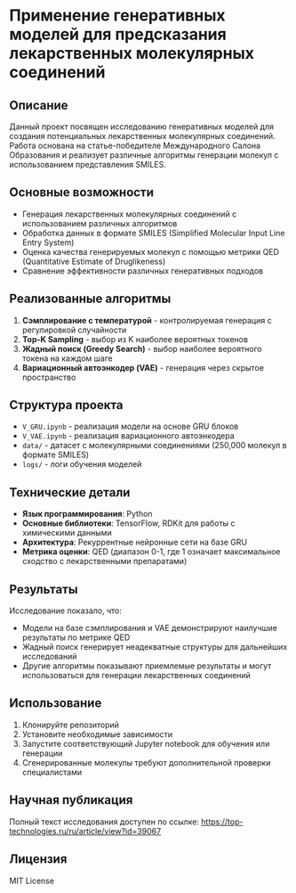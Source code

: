 # Применение генеративных моделей для предсказания лекарственных молекулярных соединений

## Описание

Данный проект посвящен исследованию генеративных моделей для создания потенциальных лекарственных молекулярных соединений. Работа основана на статье-победителе Международного Салона Образования и реализует различные алгоритмы генерации молекул с использованием представления SMILES.

## Основные возможности

- Генерация лекарственных молекулярных соединений с использованием различных алгоритмов
- Обработка данных в формате SMILES (Simplified Molecular Input Line Entry System)
- Оценка качества генерируемых молекул с помощью метрики QED (Quantitative Estimate of Druglikeness)
- Сравнение эффективности различных генеративных подходов

## Реализованные алгоритмы

1. **Сэмплирование с температурой** - контролируемая генерация с регулировкой случайности
2. **Top-K Sampling** - выбор из K наиболее вероятных токенов
3. **Жадный поиск (Greedy Search)** - выбор наиболее вероятного токена на каждом шаге
4. **Вариационный автоэнкодер (VAE)** - генерация через скрытое пространство

## Структура проекта

- `V_GRU.ipynb` - реализация модели на основе GRU блоков
- `V_VAE.ipynb` - реализация вариационного автоэнкодера
- `data/` - датасет с молекулярными соединениями (250,000 молекул в формате SMILES)
- `logs/` - логи обучения моделей

## Технические детали

- **Язык программирования**: Python
- **Основные библиотеки**: TensorFlow, RDKit для работы с химическими данными
- **Архитектура**: Рекуррентные нейронные сети на базе GRU
- **Метрика оценки**: QED (диапазон 0-1, где 1 означает максимальное сходство с лекарственными препаратами)

## Результаты

Исследование показало, что:
- Модели на базе сэмплирования и VAE демонстрируют наилучшие результаты по метрике QED
- Жадный поиск генерирует неадекватные структуры для дальнейших исследований
- Другие алгоритмы показывают приемлемые результаты и могут использоваться для генерации лекарственных соединений

## Использование

1. Клонируйте репозиторий
2. Установите необходимые зависимости
3. Запустите соответствующий Jupyter notebook для обучения или генерации
4. Сгенерированные молекулы требуют дополнительной проверки специалистами

## Научная публикация

Полный текст исследования доступен по ссылке: https://top-technologies.ru/ru/article/view?id=39067

## Лицензия

MIT License
